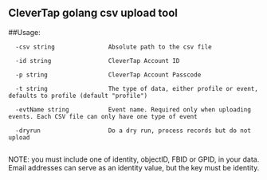 ## CleverTap golang csv upload tool

##Usage:
```
  -csv string               Absolute path to the csv file
  
  -id string                CleverTap Account ID
  
  -p string                 CleverTap Account Passcode
  
  -t string                 The type of data, either profile or event, defaults to profile (default "profile")
  
  -evtName string           Event name. Required only when uploading events. Each CSV file can only have one type of event
  
  -dryrun                   Do a dry run, process records but do not upload
  
```

NOTE:  you must include one of identity, objectID, FBID or GPID, in your data.  Email addresses can serve as an identity value, but the key must be identity.